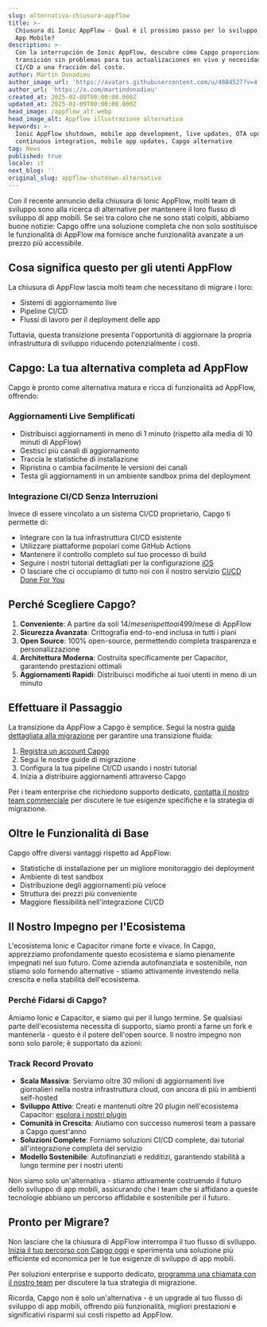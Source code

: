 ```yaml
---
slug: alternativa-chiusura-appflow
title: >-
  Chiusura di Ionic AppFlow - Qual è il prossimo passo per lo sviluppo della tua
  App Mobile?
description: >-
  Con la interrupción de Ionic AppFlow, descubre cómo Capgo proporciona una
  transición sin problemas para tus actualizaciones en vivo y necesidades de
  CI/CD a una fracción del costo.
author: Martin Donadieu
author_image_url: 'https://avatars.githubusercontent.com/u/4084527?v=4'
author_url: 'https://x.com/martindonadieu'
created_at: 2025-02-09T00:00:00.000Z
updated_at: 2025-02-09T00:00:00.000Z
head_image: /appflow_alt.webp
head_image_alt: Appflow illustrazione alternativa
keywords: >-
  Ionic AppFlow shutdown, mobile app development, live updates, OTA updates,
  continuous integration, mobile app updates, Capgo alternative
tag: News
published: true
locale: it
next_blog: ''
original_slug: appflow-shutdown-alternative
---
```

Con il recente annuncio della chiusura di Ionic AppFlow, molti team di sviluppo sono alla ricerca di alternative per mantenere il loro flusso di sviluppo di app mobili. Se sei tra coloro che ne sono stati colpiti, abbiamo buone notizie: Capgo offre una soluzione completa che non solo sostituisce le funzionalità di AppFlow ma fornisce anche funzionalità avanzate a un prezzo più accessibile.

## Cosa significa questo per gli utenti AppFlow

La chiusura di AppFlow lascia molti team che necessitano di migrare i loro:
- Sistemi di aggiornamento live
- Pipeline CI/CD
- Flussi di lavoro per il deployment delle app

Tuttavia, questa transizione presenta l'opportunità di aggiornare la propria infrastruttura di sviluppo riducendo potenzialmente i costi.

## Capgo: La tua alternativa completa ad AppFlow

Capgo è pronto come alternativa matura e ricca di funzionalità ad AppFlow, offrendo:

### Aggiornamenti Live Semplificati
- Distribuisci aggiornamenti in meno di 1 minuto (rispetto alla media di 10 minuti di AppFlow)
- Gestisci più canali di aggiornamento
- Traccia le statistiche di installazione
- Ripristina o cambia facilmente le versioni dei canali
- Testa gli aggiornamenti in un ambiente sandbox prima del deployment

### Integrazione CI/CD Senza Interruzioni
Invece di essere vincolato a un sistema CI/CD proprietario, Capgo ti permette di:
- Integrare con la tua infrastruttura CI/CD esistente
- Utilizzare piattaforme popolari come GitHub Actions
- Mantenere il controllo completo sul tuo processo di build
- Seguire i nostri tutorial dettagliati per la configurazione [iOS](https://capgo.app/blog/github-action-capacitor/)
- O lasciare che ci occupiamo di tutto noi con il nostro servizio [CI/CD Done For You](https://cal.com/martindonadieu/mobile-ci-cd-done-for-you)

## Perché Scegliere Capgo?

1. **Conveniente**: A partire da soli 14$/mese rispetto ai 499$/mese di AppFlow
2. **Sicurezza Avanzata**: Crittografia end-to-end inclusa in tutti i piani
3. **Open Source**: 100% open-source, permettendo completa trasparenza e personalizzazione
4. **Architettura Moderna**: Costruita specificamente per Capacitor, garantendo prestazioni ottimali
5. **Aggiornamenti Rapidi**: Distribuisci modifiche ai tuoi utenti in meno di un minuto

## Effettuare il Passaggio

La transizione da AppFlow a Capgo è semplice. Segui la nostra [guida dettagliata alla migrazione](/docs/upgrade/from-appflow-to-capgo) per garantire una transizione fluida:

1. [Registra un account Capgo](/register/)
2. Segui le nostre guide di migrazione
3. Configura la tua pipeline CI/CD usando i nostri tutorial
4. Inizia a distribuire aggiornamenti attraverso Capgo

Per i team enterprise che richiedono supporto dedicato, [contatta il nostro team commerciale](https://cal.com/martindonadieu/capgo-enterprise-inquiry) per discutere le tue esigenze specifiche e la strategia di migrazione.

## Oltre le Funzionalità di Base

Capgo offre diversi vantaggi rispetto ad AppFlow:
- Statistiche di installazione per un migliore monitoraggio dei deployment
- Ambiente di test sandbox
- Distribuzione degli aggiornamenti più veloce
- Struttura dei prezzi più conveniente
- Maggiore flessibilità nell'integrazione CI/CD

## Il Nostro Impegno per l'Ecosistema

L'ecosistema Ionic e Capacitor rimane forte e vivace. In Capgo, apprezziamo profondamente questo ecosistema e siamo pienamente impegnati nel suo futuro. Come azienda autofinanziata e sostenibile, non stiamo solo fornendo alternative - stiamo attivamente investendo nella crescita e nella stabilità dell'ecosistema.

### Perché Fidarsi di Capgo?
Amiamo Ionic e Capacitor, e siamo qui per il lungo termine. Se qualsiasi parte dell'ecosistema necessita di supporto, siamo pronti a farne un fork e mantenerla - questo è il potere dell'open source. Il nostro impegno non sono solo parole; è supportato da azioni:

### Track Record Provato
- **Scala Massiva**: Serviamo oltre 30 milioni di aggiornamenti live giornalieri nella nostra infrastruttura cloud, con ancora di più in ambienti self-hosted
- **Sviluppo Attivo**: Creati e mantenuti oltre 20 plugin nell'ecosistema Capacitor: [esplora i nostri plugin](https://github.com/cap-go/)
- **Comunità in Crescita**: Aiutiamo con successo numerosi team a passare a Capgo quest'anno
- **Soluzioni Complete**: Forniamo soluzioni CI/CD complete, dai tutorial all'integrazione completa del servizio
- **Modello Sostenibile**: Autofinanziati e redditizi, garantendo stabilità a lungo termine per i nostri utenti

Non siamo solo un'alternativa - stiamo attivamente costruendo il futuro dello sviluppo di app mobili, assicurando che i team che si affidano a queste tecnologie abbiano un percorso affidabile e sostenibile per il futuro.

## Pronto per Migrare?

Non lasciare che la chiusura di AppFlow interrompa il tuo flusso di sviluppo. [Inizia il tuo percorso con Capgo oggi](/register/) e sperimenta una soluzione più efficiente ed economica per le tue esigenze di sviluppo di app mobili.

Per soluzioni enterprise e supporto dedicato, [programma una chiamata con il nostro team](https://cal.com/martindonadieu/capgo-enterprise-inquiry) per discutere la tua strategia di migrazione.

Ricorda, Capgo non è solo un'alternativa - è un upgrade al tuo flusso di sviluppo di app mobili, offrendo più funzionalità, migliori prestazioni e significativi risparmi sui costi rispetto ad AppFlow.
